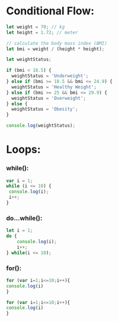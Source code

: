 # Conditional Flow:
```javascript
let weight = 70; // kg
let height = 1.72; // meter

// calculate the body mass index (BMI)
let bmi = weight / (height * height);

let weightStatus;

if (bmi < 18.5) {
  weightStatus = 'Underweight';
} else if (bmi >= 18.5 && bmi <= 24.9) {
  weightStatus = 'Healthy Weight';
} else if (bmi >= 25 && bmi <= 29.9) {
  weightStatus = 'Overweight';
} else {
  weightStatus = 'Obesity';
}

console.log(weightStatus);
```
# Loops:
### while():
```javascript
var i = 1;
while (i <= 10) {
 console.log(i);
 i++;
}
```
### do...while():
```javascript
let i = 1;
do {
    console.log(i);
    i++;
} while(i <= 10);
```
### for():
```javascript
for (var i=1;i<=10;i++){
console.log(i)
}
```
```javascript
for (var i=1;i<=10;i++){
console.log(i)
}
```
